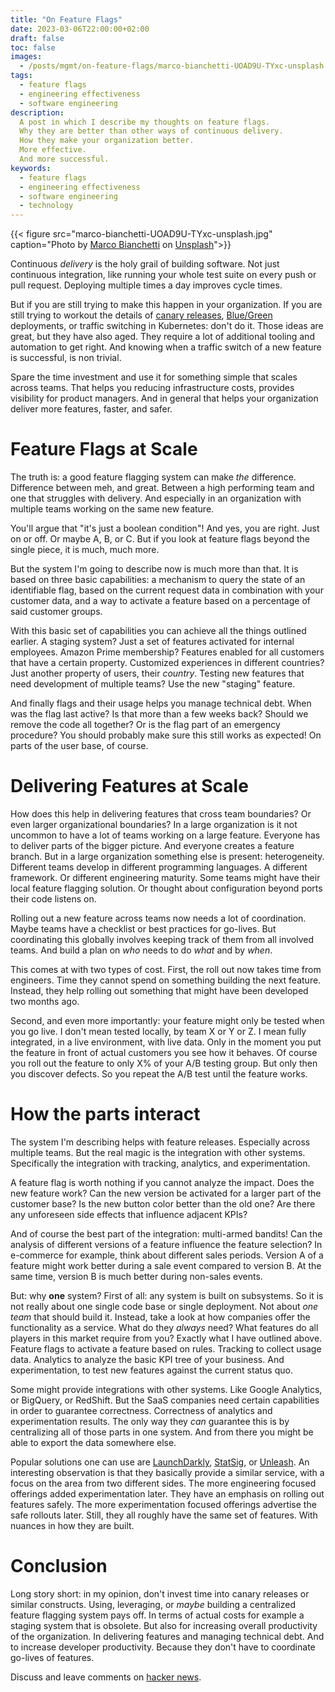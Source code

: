 ```yaml
---
title: "On Feature Flags"
date: 2023-03-06T22:00:00+02:00
draft: false
toc: false
images:
  - /posts/mgmt/on-feature-flags/marco-bianchetti-UOAD9U-TYxc-unsplash.jpg
tags: 
  - feature flags
  - engineering effectiveness
  - software engineering
description:
  A post in which I describe my thoughts on feature flags.
  Why they are better than other ways of continuous delivery.
  How they make your organization better.
  More effective.
  And more successful.
keywords:
  - feature flags
  - engineering effectiveness
  - software engineering
  - technology
---
```


{{< figure src="marco-bianchetti-UOAD9U-TYxc-unsplash.jpg"
    caption="Photo by [Marco Bianchetti](https://unsplash.com/@marcobian) on [Unsplash](https://unsplash.com/photos/UOAD9U-TYxc)">}}

Continuous *delivery* is the holy grail of building software.
Not just continuous integration, like running your whole test suite on every push or pull request.
Deploying multiple times a day improves cycle times.

But if you are still trying to make this happen in your organization.
If you are still trying to workout the details of [canary releases][0], [Blue/Green][1] deployments, or traffic switching in Kubernetes: don't do it.
Those ideas are great, but they have also aged.
They require a lot of additional tooling and automation to get right.
And knowing when a traffic switch of a new feature is successful, is non trivial.

Spare the time investment and use it for something simple that scales across teams.
That helps you reducing infrastructure costs, provides visibility for product managers.
And in general that helps your organization deliver more features, faster, and safer.

# Feature Flags at Scale

The truth is: a good feature flagging system can make *the* difference.
Difference between meh, and great.
Between a high performing team and one that struggles with delivery.
And especially in an organization with multiple teams working on the same new feature.

You'll argue that "it's just a boolean condition"!
And yes, you are right.
Just on or off.
Or maybe A, B, or C.
But if you look at feature flags beyond the single piece, it is much, much more.

But the system I'm going to describe now is much more than that.
It is based on three basic capabilities:
a mechanism to query the state of an identifiable flag,
based on the current request data in combination with your customer data,
and a way to activate a feature based on a percentage of said customer groups.

With this basic set of capabilities you can achieve all the things outlined earlier.
A staging system?
Just a set of features activated for internal employees.
Amazon Prime membership?
Features enabled for all customers that have a certain property.
Customized experiences in different countries?
Just another property of users, their *country*.
Testing new features that need development of multiple teams?
Use the new "staging" feature.

And finally flags and their usage helps you manage technical debt.
When was the flag last active?
Is that more than a few weeks back?
Should we remove the code all together?
Or is the flag part of an emergency procedure?
You should probably make sure this still works as expected!
On parts of the user base, of course.

# Delivering Features at Scale

How does this help in delivering features that cross team boundaries?
Or even larger organizational boundaries?
In a large organization is it not uncommon to have a lot of teams working on a large feature.
Everyone has to deliver parts of the bigger picture.
And everyone creates a feature branch.
But in a large organization something else is present: heterogeneity.
Different teams develop in different programming languages.
A different framework.
Or different engineering maturity.
Some teams might have their local feature flagging solution.
Or thought about configuration beyond ports their code listens on.

Rolling out a new feature across teams now needs a lot of coordination.
Maybe teams have a checklist or best practices for go-lives.
But coordinating this globally involves keeping track of them from all involved teams.
And build a plan on _who_ needs to do _what_ and by _when_.

This comes at with two types of cost.
First, the roll out now takes time from engineers.
Time they cannot spend on something building the next feature.
Instead, they help rolling out something that might have been developed two months ago.

Second, and even more importantly: your feature might only be tested when you go live.
I don't mean tested locally, by team X or Y or Z.
I mean fully integrated, in a live environment, with live data.
Only in the moment you put the feature in front of actual customers you see how it behaves.
Of course you roll out the feature to only X% of your A/B testing group.
But only then you discover defects.
So you repeat the A/B test until the feature works.

# How the parts interact

The system I'm describing helps with feature releases.
Especially across multiple teams.
But the real magic is the integration with other systems.
Specifically the integration with tracking, analytics, and experimentation.

A feature flag is worth nothing if you cannot analyze the impact.
Does the new feature work?
Can the new version be activated for a larger part of the customer base?
Is the new button color better than the old one?
Are there any unforeseen side effects that influence adjacent KPIs?

And of course the best part of the integration: multi-armed bandits!
Can the analysis of different versions of a feature influence the feature selection?
In e-commerce for example, think about different sales periods.
Version A of a feature might work better during a sale event compared to version B.
At the same time, version B is much better during non-sales events.

But: why **one** system?
First of all: any system is built on subsystems.
So it is not really about one single code base or single deployment.
Not about *one team* that should build it.
Instead, take a look at how companies offer the functionality as a service.
What do they *always* need?
What features do all players in this market require from you?
Exactly what I have outlined above.
Feature flags to activate a feature based on rules.
Tracking to collect usage data.
Analytics to analyze the basic KPI tree of your business.
And experimentation, to test new features against the current status quo.

Some might provide integrations with other systems.
Like Google Analytics, or BigQuery, or RedShift.
But the SaaS companies need certain capabilities in order to guarantee correctness.
Correctness of analytics and experimentation results.
The only way they *can* guarantee this is by centralizing all of those parts in one system.
And from there you might be able to export the data somewhere else.

Popular solutions one can use are [LaunchDarkly][2], [StatSig][3], or [Unleash][4].
An interesting observation is that they basically provide a similar service, with a focus on the area from two different sides.
The more engineering focused offerings added experimentation later.
They have an emphasis on rolling out features safely.
The more experimentation focused offerings advertise the safe rollouts later.
Still, they all roughly have the same set of features.
With nuances in how they are built.

# Conclusion

Long story short: in my opinion, don't invest time into canary releases or similar constructs.
Using, leveraging, or *maybe* building a centralized feature flagging system pays off.
In terms of actual costs for example a staging system that is obsolete.
But also for increasing overall productivity of the organization.
In delivering features and managing technical debt.
And to increase developer productivity.
Because they don't have to coordinate go-lives of features.

Discuss and leave comments on [hacker news][5].

[0]: https://martinfowler.com/bliki/CanaryRelease.html
[1]: https://martinfowler.com/bliki/BlueGreenDeployment.html
[2]: https://launchdarkly.com/
[3]: https://statsig.com/
[4]: https://www.getunleash.io/
[5]: https://news.ycombinator.com/item?id=35091792
